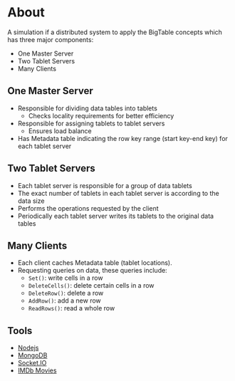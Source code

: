 # About
A simulation if a distributed system to apply the BigTable concepts which has three major components: 
- One Master Server
- Two Tablet Servers
- Many Clients

## One Master Server
- Responsible for dividing data tables into tablets
    - Checks locality requirements for better efficiency
- Responsible for assigning tablets to tablet servers
    - Ensures load balance
- Has Metadata table indicating the row key range (start key-end key) for each tablet server

## Two Tablet Servers
- Each tablet server is responsible for a group of data tablets
- The exact number of tablets in each tablet server is according to the data size
- Performs the operations requested by the client
- Periodically each tablet server writes its tablets to the original data tables

## Many Clients
- Each client caches Metadata table (tablet locations).
- Requesting queries on data, these queries include:
    - ```Set()```: write cells in a row
    - ```DeleteCells()```: delete certain cells in a row
    - ```DeleteRow()```: delete a row
    - ```AddRow()```: add a new row
    - ```ReadRows()```: read a whole row

## Tools
- [Nodejs](https://nodejs.org/)
- [MongoDB](https://www.mongodb.com/)
- [Socket.IO](https://socket.io/)
- [IMDb Movies](https://www.kaggle.com/trentpark/imdb-data?select=IMDb+movies.csv)
